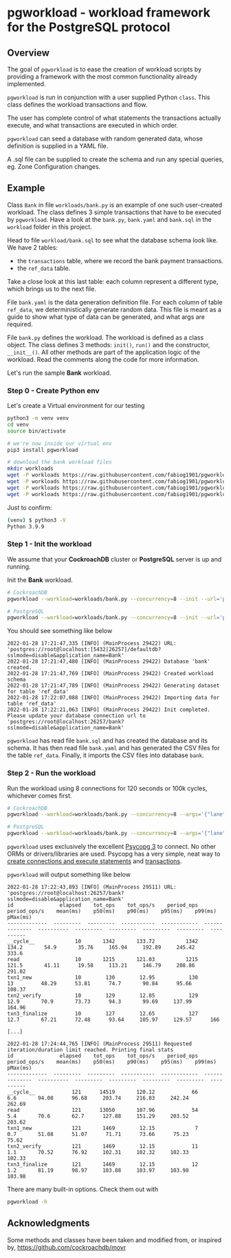 # pgworkload - workload framework for the PostgreSQL protocol

## Overview

The goal of `pgworkload` is to ease the creation of workload scripts by providing a framework with the most common functionality already implemented.

`pgworkload` is run in conjunction with a user supplied Python `class`. This class defines the workload transactions and flow.

The user has complete control of what statements the transactions actually execute, and what transactions are executed in which order.

`pgworkload` can seed a database with random generated data, whose definition is supplied in a YAML file.

A .sql file can be supplied to create the schema and run any special queries, eg. Zone Configuration changes.

## Example

Class `Bank` in file `workloads/bank.py` is an example of one such user-created workload.
The class defines 3 simple transactions that have to be executed by `pgworkload`.
Have a look at the `bank.py`, `bank.yaml` and `bank.sql` in the `workload` folder in this project.

Head to file `workload/bank.sql` to see what the database schema look like. We have 2 tables:

- the `transactions` table, where we record the bank payment transactions.
- the `ref_data` table.

Take a close look at this last table: each column represent a different type, which brings us to the next file.

File `bank.yaml` is the data generation definition file.
For each column of table `ref_data`, we deterministically generate random data.
This file is meant as a guide to show what type of data can be generated, and what args are required.

File `bank.py` defines the workload.
The workload is defined as a class object.
The class defines 3 methods: `init()`, `run()` and the constructor, `__init__()`.
All other methods are part of the application logic of the workload.
Read the comments along the code for more information.

Let's run the sample **Bank** workload.

### Step 0 - Create Python env

Let's create a Virtual environment for our testing

```bash
python3 -m venv venv
cd venv
source bin/activate

# we're now inside our virtual env
pip3 install pgworkload

# download the bank workload files
mkdir workloads
wget -P workloads https://raw.githubusercontent.com/fabiog1901/pgworkload/main/workloads/bank.py
wget -P workloads https://raw.githubusercontent.com/fabiog1901/pgworkload/main/workloads/bank.sql
wget -P workloads https://raw.githubusercontent.com/fabiog1901/pgworkload/main/workloads/bank.yaml
wget -P workloads https://raw.githubusercontent.com/fabiog1901/pgworkload/main/workloads/bank.args.yaml
```

Just to confirm:

```bash
(venv) $ python3 -V
Python 3.9.9
```

### Step 1 - Init the workload

We assume that your **CockroachDB** cluster or **PostgreSQL** server is up and running.

Init the **Bank** workload.

```bash
# CockroachDB
pgworkload --workload=workloads/bank.py --concurrency=8 --init --url='postgres://localhost:26257/postgres?sslmode=disable'

# PostgreSQL
pgworkload --workload=workloads/bank.py --concurrency=8 --init --url='postgres://localhost:5432/postgres?sslmode=disable'
```

You should see something like below

```text
2022-01-28 17:21:47,335 [INFO] (MainProcess 29422) URL: 'postgres://root@localhost:[5432|26257]/defaultdb?sslmode=disable&application_name=Bank'
2022-01-28 17:21:47,480 [INFO] (MainProcess 29422) Database 'bank' created.
2022-01-28 17:21:47,769 [INFO] (MainProcess 29422) Created workload schema
2022-01-28 17:21:47,789 [INFO] (MainProcess 29422) Generating dataset for table 'ref_data'
2022-01-28 17:22:07,088 [INFO] (MainProcess 29422) Importing data for table 'ref_data'
2022-01-28 17:22:21,063 [INFO] (MainProcess 29422) Init completed. Please update your database connection url to 'postgres://root@localhost:26257/bank?sslmode=disable&application_name=Bank'
```

`pgworkload` has read file `bank.sql` and has created the database and its schema.
It has then read file `bank.yaml` and has generated the CSV files for the table `ref_data`.
Finally, it imports the CSV files into database `bank`.

### Step 2 - Run the workload

Run the workload using 8 connections for 120 seconds or 100k cycles, whichever comes first.

```bash
# CockroachDB
pgworkload --workload=workloads/bank.py --concurrency=8 --args='{"lane": "wire", "read_pct": 50}' --url='postgres://root@localhost:26257/bank?sslmode=disable&application_name=Bank' --duration=120 --iterations=100000

# PostgreSQL
pgworkload --workload=workloads/bank.py --concurrency=8 --args='{"lane": "wire", "read_pct": 50}' --url='postgres://root@localhost:5432/bank?sslmode=disable&application_name=Bank' --duration=120 --iterations=100000
```

`pgworkload` uses exclusively the excellent [Psycopg 3](https://www.psycopg.org/psycopg3/docs/) to connect.
No other ORMs or drivers/libraries are used.
Psycopg has a very simple, neat way to [create connections and execute statements](https://www.psycopg.org/psycopg3/docs/basic/usage.html) and [transactions](https://www.psycopg.org/psycopg3/docs/basic/transactions.html).

`pgworkload` will output something like below

```text
2022-01-28 17:22:43,893 [INFO] (MainProcess 29511) URL: 'postgres://root@localhost:26257/bank?sslmode=disable&application_name=Bank'
id               elapsed    tot_ops    tot_ops/s    period_ops    period_ops/s    mean(ms)    p50(ms)    p90(ms)    p95(ms)    p99(ms)    pMax(ms)
-------------  ---------  ---------  -----------  ------------  --------------  ----------  ---------  ---------  ---------  ---------  ----------
__cycle__             10       1342       133.72          1342           134.2       54.9       35.76     165.94     192.89     245.42      333.6
read                  10       1215       121.03          1215           121.5       41.11      19.58     113.21     146.79     208.86      291.02
txn1_new              10        130        12.95           130            13         48.29      53.81      74.7       90.84      95.66      108.37
txn2_verify           10        129        12.85           129            12.9       70.9       73.73      94.3       99.69     137.99      164.96
txn3_finalize         10        127        12.65           127            12.7       67.21      72.48      93.64     105.97     129.57      166 

[...]

2022-01-28 17:24:44,765 [INFO] (MainProcess 29511) Requested iteration/duration limit reached. Printing final stats
id               elapsed    tot_ops    tot_ops/s    period_ops    period_ops/s    mean(ms)    p50(ms)    p90(ms)    p95(ms)    p99(ms)    pMax(ms)
-------------  ---------  ---------  -----------  ------------  --------------  ----------  ---------  ---------  ---------  ---------  ----------
__cycle__            121      14519       120.12            66             6.6       94.08      96.68     203.74     216.83     242.24      262.69
read                 121      13050       107.96            54             5.4       70.6       62.7      127.88     151.29     203.52      203.62
txn1_new             121       1469        12.15             7             0.7       51.08      51.07      71.71      73.66      75.23       75.62
txn2_verify          121       1469        12.15            11             1.1       70.52      76.92     102.31     102.32     102.33      102.33
txn3_finalize        121       1469        12.15            12             1.2       81.19      98.97     103.88     103.97     103.98      103.98 
```

There are many built-in options.
Check them out with

```bash
pgworkload -h
```

## Acknowledgments

Some methods and classes have been taken and modified from, or inspired by, <https://github.com/cockroachdb/movr>
